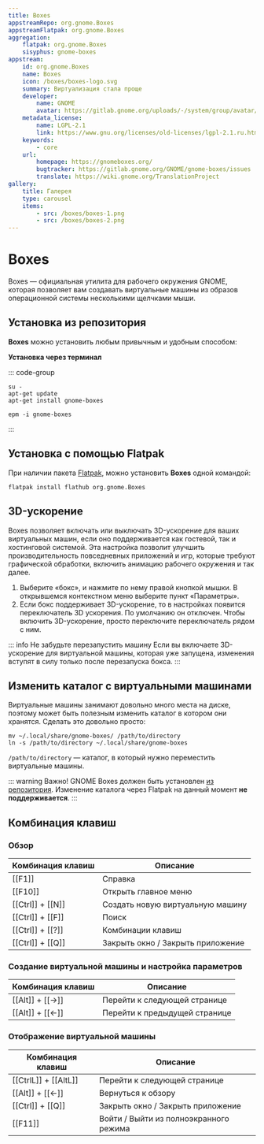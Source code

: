```yaml
---
title: Boxes
appstreamRepo: org.gnome.Boxes
appstreamFlatpak: org.gnome.Boxes
aggregation:
    flatpak: org.gnome.Boxes
    sisyphus: gnome-boxes
appstream:
    id: org.gnome.Boxes
    name: Boxes
    icon: /boxes/boxes-logo.svg
    summary: Виртуализация стала проще
    developer: 
        name: GNOME
        avatar: https://gitlab.gnome.org/uploads/-/system/group/avatar/8/gnomelogo.png?width=48
    metadata_license: 
        name: LGPL-2.1
        link: https://www.gnu.org/licenses/old-licenses/lgpl-2.1.ru.html#SEC1
    keywords: 
        - core
    url: 
        homepage: https://gnomeboxes.org/
        bugtracker: https://gitlab.gnome.org/GNOME/gnome-boxes/issues
        translate: https://wiki.gnome.org/TranslationProject
gallery: 
    title: Галерея
    type: carousel
    items: 
        - src: /boxes/boxes-1.png
        - src: /boxes/boxes-2.png
---
```


# Boxes

Boxes — официальная утилита для рабочего окружения GNOME, которая позволяет вам создавать виртуальные машины из образов операционной системы несколькими щелчками мыши.

<AGWGallery />

## Установка из репозитория

**Boxes** можно установить любым привычным и удобным способом:

<!--@include: ./parts/install/software-repo.md-->

**Установка через терминал**

::: code-group

```shell[apt-get]
su -
apt-get update
apt-get install gnome-boxes
```         
```shell[epm]
epm -i gnome-boxes
```
:::

## Установка c помощью Flatpak

При наличии пакета [Flatpak](/flatpak), можно установить **Boxes** одной командой:

```shell
flatpak install flathub org.gnome.Boxes
```

<!--@include: ./parts/install/software-flatpak.md-->

## 3D-ускорение

Boxes позволяет включать или выключать 3D-ускорение для ваших виртуальных машин, если оно поддерживается как гостевой, так и хостинговой системой. Эта настройка позволит улучшить производительность повседневных приложений и игр, которые требуют графической обработки, включить анимацию рабочего окружения и так далее. 

1. Выберите «бокс», и нажмите по нему правой кнопкой мышки. В открывшемся контекстном меню выберите пункт «Параметры».
2. Если бокс поддерживает 3D-ускорение, то в настройках появится переключатель 3D ускорения. По умолчанию он отключен. Чтобы включить 3D-ускорение, просто переключите переключатель рядом с ним.

::: info Не забудьте перезапустить машину
Если вы включаете 3D-ускорение для виртуальной машины, которая уже запущена, изменения вступят в силу только после перезапуска бокса.
:::

## Изменить каталог с виртуальными машинами

Виртуальные машины занимают довольно много места на диске, поэтому может быть полезным изменить каталог в котором они хранятся. Сделать это довольно просто:

```shell
mv ~/.local/share/gnome-boxes/ /path/to/directory
ln -s /path/to/directory ~/.local/share/gnome-boxes
```

`/path/to/directory` — каталог, в который нужно переместить виртуальные машины.

::: warning Важно!
GNOME Boxes должен быть установлен [из репозитория](./boxes#установка-из-репозитория). Изменение каталога через Flatpak на данный момент **не поддерживается**.
:::

## Комбинация клавиш

### Обзор 

| Комбинация клавиш |      Описание      | 
| ----------------- | ------------------ |
| [[F1]] | Справка |
| [[F10]] | Открыть главное меню |
| [[Ctrl]] + [[N]] | Создать новую виртуальную машину |
| [[Ctrl]] + [[F]] | Поиск |
| [[Ctrl]] + [[?]] | Комбинации клавиш |
| [[Ctrl]] + [[Q]] | Закрыть окно / Закрыть приложение |

### Создание виртуальной машины и настройка параметров

| Комбинация клавиш |      Описание      | 
| ----------------- | ------------------ |
| [[Alt]] + [[→]] | Перейти к следующей странице |
| [[Alt]] + [[←]] | Перейти к предыдущей странице |

### Отображение виртуальной машины

| Комбинация клавиш |      Описание      | 
| ----------------- | ------------------ |
| [[CtrlL]] + [[AltL]] | Перейти к следующей странице |
| [[Alt]] + [[←]] | Вернуться к обзору |
| [[Ctrl]] + [[Q]] | Закрыть окно / Закрыть приложение |
| [[F11]] | Войти / Выйти из полноэкранного режима |